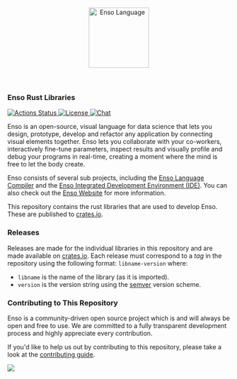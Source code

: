 <p align="center">
  <br/>
  <a href="http://enso.org">
      <img
          src="https://user-images.githubusercontent.com/1623053/79905826-22bac080-8417-11ea-82b0-ee015904a485.png"
          alt="Enso Language"
          width="136"
      />
  </a>
  <br/>
  <br/>
  <br/>
</p>

### Enso Rust Libraries

<p>
  <a href="https://github.com/enso-org/rust-lib/actions"> <img src="https://github.com/enso-org/rust-lib/workflows/CI/badge.svg"
         alt="Actions Status">
  </a>
  <a href="https://github.com/enso-org/rust-lib/blob/main/LICENSE">
    <img src="https://img.shields.io/static/v1?label=License&message=MIT&color=2ec352&labelColor=2c3239"
         alt="License">
  </a>
  <a href="http://chat.luna-lang.org">
    <img src="https://img.shields.io/discord/401396655599124480?label=Chat&color=2ec352&labelColor=2c3239"
         alt="Chat">
  </a>
</p>

Enso is an open-source, visual language for data science that lets you design,
prototype, develop and refactor any application by connecting visual elements
together. Enso lets you collaborate with your co-workers, interactively
fine-tune parameters, inspect results and visually profile and debug your
programs in real-time, creating a moment where the mind is free to let the body
create.

Enso consists of several sub projects, including the
[Enso Language Compiler](https://github.com/enso-org/enso) and the
[Enso Integrated Development Environment (IDE)](https://github.com/enso-org/ide).
You can also check out the [Enso Website](https://enso.org) for more
information.

This repository contains the rust libraries that are used to develop Enso. These
are published to [crates.io](https://crates.io).

### Releases

Releases are made for the individual libraries in this repository and are made
available on [crates.io](https://crates.io). Each release must correspond to a
_tag_ in the repository using the following format: `libname-version` where:

- `libname` is the name of the library (as it is imported).
- `version` is the version string using the [semver](https://semver.org/)
  version scheme.

### Contributing to This Repository

Enso is a community-driven open source project which is and will always be open
and free to use. We are committed to a fully transparent development process and
highly appreciate every contribution.

If you'd like to help us out by contributing to this repository, please take a
look at the [contributing guide](./docs/CONTRIBUTING.md).

<a href="https://github.com/enso-org/enso/graphs/contributors">
  <img src="https://opencollective.com/enso-language/contributors.svg?width=890&button=false">
</a>
